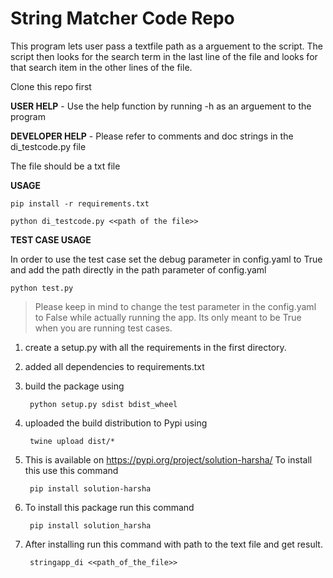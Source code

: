 # String Matcher Code Repo

This program lets user pass a textfile path as a arguement to the script.
The script then looks for the search term in the last line of the file and looks for that search item in the other lines of the file. 

Clone this repo first 

**USER HELP** - Use the help function by running -h as an arguement to the program

**DEVELOPER HELP** - Please refer to comments and doc strings in the di_testcode.py file

The file should be a txt file

**USAGE**
    
    pip install -r requirements.txt

    python di_testcode.py <<path of the file>>

**TEST CASE USAGE**

In order to use the test case set the debug parameter in config.yaml to True and add the path directly in the path parameter of config.yaml

    python test.py  

> Please keep in mind to change the test parameter in the config.yaml to False while actually running the app. Its only meant to be True when you are running test cases.


1. create a setup.py with all the requirements in the first directory.
2. added all dependencies to requirements.txt
3. build the package using 

        python setup.py sdist bdist_wheel

4. uploaded the build distribution to Pypi using

        twine upload dist/*

5. This is available on https://pypi.org/project/solution-harsha/ To install this use this command

        pip install solution-harsha

6. To install this package run this command 

        pip install solution_harsha

7. After installing run this command with path to the text file and get result. 

        stringapp_di <<path_of_the_file>>


